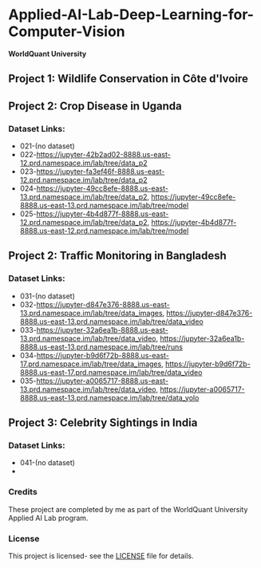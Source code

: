 # Applied-AI-Lab-Deep-Learning-for-Computer-Vision
**WorldQuant University**

## Project 1: Wildlife Conservation in Côte d'Ivoire
  
## Project 2: Crop Disease in Uganda
### Dataset Links:
- 021-(no dataset)
- 022-https://jupyter-42b2ad02-8888.us-east-12.prd.namespace.im/lab/tree/data_p2
- 023-https://jupyter-fa3ef46f-8888.us-east-12.prd.namespace.im/lab/tree/data_p2
- 024-https://jupyter-49cc8efe-8888.us-east-13.prd.namespace.im/lab/tree/data_p2, https://jupyter-49cc8efe-8888.us-east-13.prd.namespace.im/lab/tree/model
- 025-https://jupyter-4b4d877f-8888.us-east-12.prd.namespace.im/lab/tree/data_p2, https://jupyter-4b4d877f-8888.us-east-12.prd.namespace.im/lab/tree/model

## Project 2: Traffic Monitoring in Bangladesh
### Dataset Links:
- 031-(no dataset)
- 032-https://jupyter-d847e376-8888.us-east-13.prd.namespace.im/lab/tree/data_images, https://jupyter-d847e376-8888.us-east-13.prd.namespace.im/lab/tree/data_video
- 033-https://jupyter-32a6ea1b-8888.us-east-13.prd.namespace.im/lab/tree/data_video, https://jupyter-32a6ea1b-8888.us-east-13.prd.namespace.im/lab/tree/runs
- 034-https://jupyter-b9d6f72b-8888.us-east-17.prd.namespace.im/lab/tree/data_images, https://jupyter-b9d6f72b-8888.us-east-17.prd.namespace.im/lab/tree/data_video
- 035-https://jupyter-a0065717-8888.us-east-13.prd.namespace.im/lab/tree/data_video, https://jupyter-a0065717-8888.us-east-13.prd.namespace.im/lab/tree/data_yolo

## Project 3: Celebrity Sightings in India
### Dataset Links:
- 041-(no dataset)
- 

  

  
### Credits
These project are completed by me as part of the WorldQuant University Applied AI Lab program.

### License
This project is licensed- see the [LICENSE](https://creativecommons.org/licenses/by-nc-nd/4.0/) file for details.
